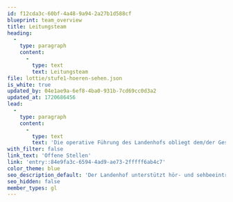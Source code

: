 ```yaml
---
id: f12cda3c-60bf-4a48-9a94-2a27b1d588cf
blueprint: team_overview
title: Leitungsteam
heading:
  -
    type: paragraph
    content:
      -
        type: text
        text: Leitungsteam
file: lottie/stufe1-hoeren-sehen.json
is_white: true
updated_by: 04e1ae9a-6ef8-4ba0-931b-7cd69cc0d3a2
updated_at: 1720686456
lead:
  -
    type: paragraph
    content:
      -
        type: text
        text: 'Die operative Führung des Landenhofs obliegt dem/der Geschäftsführer:in (Stelle vakant) und deren/dessen Stellvertreter:in. Jedem Bereich stehen Leitungspersonen vor, die die/den Geschäftsführer:in in der operativen Leitung unterstützen.'
with_filter: false
link_text: 'Offene Stellen'
link: 'entry::84e9fa3c-6594-4ad9-ae73-2fffff6ab4c7'
color_theme: blue
seo_description_default: 'Der Landenhof unterstützt hör- und sehbeeinträchtigte Kinder & Jugendliche in ihrem selbstbestimmten Leben durch Förderung ihrer Fähigkeiten & Entwicklung'
seo_hidden: false
member_types: gl
---
```

